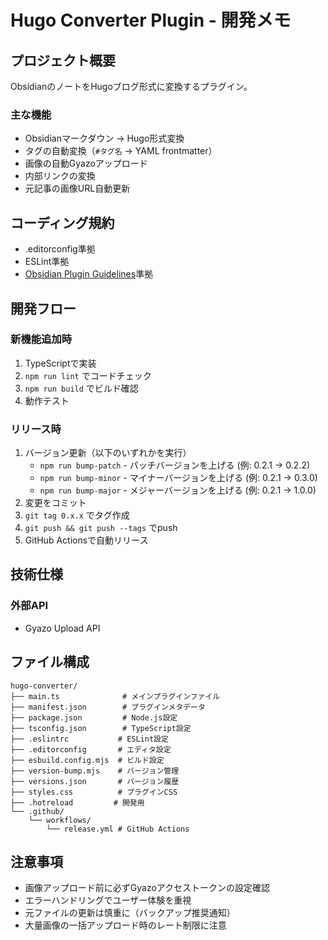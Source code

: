 # Hugo Converter Plugin - 開発メモ

## プロジェクト概要

ObsidianのノートをHugoブログ形式に変換するプラグイン。

### 主な機能
- Obsidianマークダウン → Hugo形式変換
- タグの自動変換（`#タグ名` → YAML frontmatter）
- 画像の自動Gyazoアップロード
- 内部リンクの変換
- 元記事の画像URL自動更新

## コーディング規約
- .editorconfig準拠
- ESLint準拠
- [Obsidian Plugin Guidelines](https://docs.obsidian.md/Plugins/Releasing/Plugin+guidelines)準拠

## 開発フロー

### 新機能追加時
1. TypeScriptで実装
2. `npm run lint` でコードチェック
3. `npm run build` でビルド確認
4. 動作テスト

### リリース時
1. バージョン更新（以下のいずれかを実行）
   - `npm run bump-patch` - パッチバージョンを上げる (例: 0.2.1 → 0.2.2)
   - `npm run bump-minor` - マイナーバージョンを上げる (例: 0.2.1 → 0.3.0)
   - `npm run bump-major` - メジャーバージョンを上げる (例: 0.2.1 → 1.0.0)
2. 変更をコミット
3. `git tag 0.x.x` でタグ作成
4. `git push && git push --tags` でpush
5. GitHub Actionsで自動リリース

## 技術仕様

### 外部API
- Gyazo Upload API

## ファイル構成

```
hugo-converter/
├── main.ts              # メインプラグインファイル
├── manifest.json        # プラグインメタデータ
├── package.json         # Node.js設定
├── tsconfig.json        # TypeScript設定
├── .eslintrc           # ESLint設定
├── .editorconfig       # エディタ設定
├── esbuild.config.mjs  # ビルド設定
├── version-bump.mjs    # バージョン管理
├── versions.json       # バージョン履歴
├── styles.css          # プラグインCSS
├── .hotreload         # 開発用
└── .github/
    └── workflows/
        └── release.yml # GitHub Actions
```

## 注意事項

- 画像アップロード前に必ずGyazoアクセストークンの設定確認
- エラーハンドリングでユーザー体験を重視
- 元ファイルの更新は慎重に（バックアップ推奨通知）
- 大量画像の一括アップロード時のレート制限に注意

